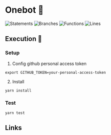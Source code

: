 # Onebot 💯

![Statements](https://img.shields.io/badge/statements-98.19%25-brightgreen.svg?style=flat&logo=jest)
![Branches](https://img.shields.io/badge/branches-91.48%25-brightgreen.svg?style=flat&logo=jest)
![Functions](https://img.shields.io/badge/functions-96.92%25-brightgreen.svg?style=flat&logo=jest)
![Lines](https://img.shields.io/badge/lines-97.84%25-brightgreen.svg?style=flat&logo=jest)

## Execution 🚀

### Setup

1. Config github personal access token

```
export GITHUB_TOKEN=your-personal-access-token
```

2. Install

```
yarn install
```

### Test

```
yarn test
```

## Links
